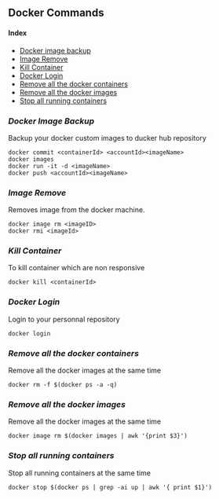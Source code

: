 ## Docker Commands

#### Index
- [Docker image backup](#docker-image-backup)
- [Image Remove](#image-remove)
- [Kill Container](#kill-container)
- [Docker Login](#docker-login)
- [Remove all the docker containers](#remove-all-the-docker-containers)
- [Remove all the docker images](#remove-all-the-docker-images)
- [Stop all running  containers](#stop-all-running-containers)


### *Docker Image Backup*

Backup your docker custom images to ducker hub repository
```shell
docker commit <containerId> <accountId><imageName>
docker images
docker run -it -d <imageName>
docker push <accountId><imageName>

```
### *Image Remove*
Removes image from the docker machine.
```
docker image rm <imageID>
docker rmi <imageId>
```
### *Kill Container*

To kill container which are non responsive
```shell
docker kill <containerId>
```
### *Docker Login*

Login to your personnal repository
```shell
docker login
```
### *Remove all the docker containers*

Remove all the docker images at the same time
```shell
docker rm -f $(docker ps -a -q)
```
### *Remove all the docker images*

Remove all the docker images at the same time
```shell
docker image rm $(docker images | awk '{print $3}')
```
### *Stop all running containers*
Stop all running containers at the same time
```shell
docker stop $(docker ps | grep -ai up | awk '{ print $1}')
```


